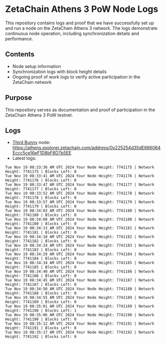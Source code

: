 # ZetaChain Athens 3 PoW Node Logs
This repository contains logs and proof that we have successfully set up and run a node on the ZetaChain Athens 3 network. The logs demonstrate continuous node operation, including synchronization details and performance.

## Contents
- Node setup information
- Synchronization logs with block height details
- Ongoing proof of work logs to verify active participation in the ZetaChain network

## Purpose
This repository serves as documentation and proof of participation in the ZetaChain Athens 3 PoW testnet.

## Logs

- [Third Bunny](https://thirdbunny.xyz/) node: https://athens.explorer.zetachain.com/address/0x225254d35dE666064Eccc5ce16eF1D8bF8D7b5EE
- Latest logs:
```
Tue Nov 19 08:33:36 AM UTC 2024 Your Node Height: 7741175 | Network Height: 7741175 | Blocks Left: 0
Tue Nov 19 08:33:41 AM UTC 2024 Your Node Height: 7741176 | Network Height: 7741176 | Blocks Left: 0
Tue Nov 19 08:33:47 AM UTC 2024 Your Node Height: 7741177 | Network Height: 7741177 | Blocks Left: 0
Tue Nov 19 08:33:52 AM UTC 2024 Your Node Height: 7741178 | Network Height: 7741178 | Blocks Left: 0
Tue Nov 19 08:33:57 AM UTC 2024 Your Node Height: 7741179 | Network Height: 7741179 | Blocks Left: 0
Tue Nov 19 08:34:03 AM UTC 2024 Your Node Height: 7741180 | Network Height: 7741180 | Blocks Left: 0
Tue Nov 19 08:34:08 AM UTC 2024 Your Node Height: 7741180 | Network Height: 7741180 | Blocks Left: 0
Tue Nov 19 08:34:13 AM UTC 2024 Your Node Height: 7741181 | Network Height: 7741181 | Blocks Left: 0
Tue Nov 19 08:34:18 AM UTC 2024 Your Node Height: 7741182 | Network Height: 7741182 | Blocks Left: 0
Tue Nov 19 08:34:24 AM UTC 2024 Your Node Height: 7741183 | Network Height: 7741183 | Blocks Left: 0
Tue Nov 19 08:34:29 AM UTC 2024 Your Node Height: 7741184 | Network Height: 7741184 | Blocks Left: 0
Tue Nov 19 08:34:34 AM UTC 2024 Your Node Height: 7741185 | Network Height: 7741185 | Blocks Left: 0
Tue Nov 19 08:34:40 AM UTC 2024 Your Node Height: 7741186 | Network Height: 7741186 | Blocks Left: 0
Tue Nov 19 08:34:45 AM UTC 2024 Your Node Height: 7741187 | Network Height: 7741187 | Blocks Left: 0
Tue Nov 19 08:34:50 AM UTC 2024 Your Node Height: 7741188 | Network Height: 7741188 | Blocks Left: 0
Tue Nov 19 08:34:55 AM UTC 2024 Your Node Height: 7741189 | Network Height: 7741189 | Blocks Left: 0
Tue Nov 19 08:35:01 AM UTC 2024 Your Node Height: 7741189 | Network Height: 7741190 | Blocks Left: 1
Tue Nov 19 08:35:06 AM UTC 2024 Your Node Height: 7741190 | Network Height: 7741190 | Blocks Left: 0
Tue Nov 19 08:35:12 AM UTC 2024 Your Node Height: 7741191 | Network Height: 7741191 | Blocks Left: 0
Tue Nov 19 08:35:17 AM UTC 2024 Your Node Height: 7741192 | Network Height: 7741192 | Blocks Left: 0
```
